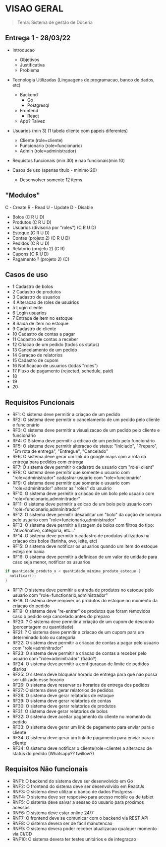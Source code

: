 # VISAO GERAL 

> Tema: Sistema de gestão de Doceria

## Entrega 1 - 28/03/22
- Introducao 
  - Objetivos
  - Justificativa
  - Problema

- Tecnologia Utilizadas (Linguagens de programacao, banco de dados, etc)
  - Backend
    - Go
    - Postgresql
  - Frontend
    - React
  - App? Talvez 

- Usuarios (min 3) (1 tabela cliente com papeis diferentes)
  - Cliente (role=cliente)
  - Funcionario (role=funcionario)
  - Admin (role=administrador)

- Requistos funcionais (min 30) e nao funcionais(min 10)
- Casos de uso (apenas titulo - minimo 20)
  - Desenvolver somente 12 items

## "Modulos"

C - Create
R - Read
U - Update
D - Disable

 - Bolos (C R U D)
 - Produtos (C R U D)
 - Usuarios (divisoria por "roles") (C R U D)
 - Estoque (C R U D)
 - Contas (projeto 2) (C R U D)
 - Pedidos (C R U D)
 - Relatório (projeto 2) (C R)
 - Cupons (C R U D)
 - Pagamento ? (projeto 2) (C) 

## Casos de uso

- 1 Cadastro de bolos
- 2 Cadastro de produtos
- 3 Cadastro de usuarios
- 4 Alteracao de roles de usuários
- 5 Login cliente
- 6 Login usuarios
- 7 Entrada de item no estoque
- 8 Saida de item no estoque
- 9 Cadastro de cliente
- 10 Cadastro de contas a pagar 
- 11 Cadastro de contas a receber
- 12 Criacao de um pedido (todos os status)
- 13 Cancelamento de um pedido
- 14 Geracao de relatorios
- 15 Cadastro de cupom
- 16 Notificacao de usuarios (todas "roles")
- 17 Fluxo de pagamento (rejected, schedule, paid)
- 18 
- 19 
- 20 

## Requisitos Funcionais 

- RF1: O sistema deve permitir a criaçao de um pedido 
- RF2: O sistema deve permitir o cancelamento de um pedido pelo cliente e funcionário
- RF3: O sistema deve permitir a visualizacao de um pedido pelo cliente e funcionário
- RF4: O Sistema deve permitir a edicao de um pedido pelo funcionário
- RF5: O sistema deve permitir alteracao de status: "Iniciado", "Preparo", "Em rota de entrega", "Entregue", "Cancelado"
- RF6: O sistema deve gerar um link do google maps com a rota da entrega para pedidos com entrega
- RF7: O sistema deve permitir o cadastro de usuario com "role=client" 
- RF8: O sistema deve permitir que somente o usuario com "role=administrador" cadastrar usuario com "role=funcionário"
- RF9: O sistema deve permitir que somente o usuario com "role=adminitrador" alterar as "roles" do usuário
- RF10: O sistema deve permitir a criacao de um bolo pelo usuario com "role=funcionario,admninitrador"
- RF11: O sistema deve permitir a edicao de um bolo pelo usuario com "role=funcionario,admninitrador"
- RF12: O sistema deve permitir desabilitar um "bolo" da opção de compra pelo usuario com "role=funcionario,administrador"
- RF13: O sistema deve permitir a listagem de bolos com filtros do tipo: "Ativo/inativo, categoria, etc..."
- RF14: O sistema deve permitir o cadastro de produtos utilizados na criacao dos bolos (farinha, ovo, leite, etc) 
- RF15: O sistema deve notificar os usuarios quando um item do estoque esteja em baixa 
- RF16: O sistema deve permitir a definicao de um valor de unidade para caso seja menor, notificar os usuarios 
```go
if quantidade_produto_x < quantidade_minima_produto_estoque {
  notificar();
}
```
- RF17: O sistema deve permitir a entrada de produtos no estoque pelo usuario com "role=functionario,administrador"
- RF18: O sistema deve remover os produtos do estoque no momento da criacao do pedido
- RF19: O sistema deve "re-entrar" os produtos que foram removidos caso o pedido seja cancelado antes do preparo
- RF20: ? O sistema deve permitir a criação de um cupom de desconto (porcentagem ou quantidade)
- RF21: ? O sistema deve permitir a criacao de um cupom para um determinado bolo ou categoria
- RF22: O sistema deve permitir a criacao de contas a pagar pelo usuario com "role=adminitrador"
- RF23: O sistema deve permitir a criacao de contas a receber pelo usuario com "role=adminitrador" (fiado?) 
- RF24: O sistema deve permitir a configuracao de limite de pedidos diarios 
- RF25: O sistema deve bloquear horario de entrega para que nao possa ser utilizado esse horario
- RF26: O sistema deve reservar os horarios de entrega dos pedidos 
- RF27: O sistema deve gerar relatorios de pedidos 
- RF28: O sistema deve gerar relatorios de estoque
- RF29: O sistema deve gerar relatorios de contas
- RF30: O sistema deve gerar relatorios de produtos
- RF31: O sistema deve gerar relatorios de bolos 
- RF32: O sistema deve aceitar pagamento do cliente no momento do pedido
- RF33: O sistema deve gerar um link de pagamento para enviar para o cliente 
- RF34: O sistema deve gerar um link de pagamento para enviar para o cliente 
- RF34: O sistema deve notificar o cliente(role=cliente) a alteracao de status do pedido (Whatsapp?? twillow?)

## Requisitos Não funcionais

- RNF1: O backend do sistema deve ser desenvolvido em Go
- RNF2: O frontend do sistema deve ser desenvolvido em ReactJs 
- RNF3: O sistema deve utilizar o banco de dados Postgress
- RNF4: O sistema deve ser resposivo para acesso mobile ou de tablet
- RNF5: O sistema deve salvar a sessao do usuario para proximos acessos
- RNF6: O sistema deve estar online 24/7
- RNF7: O frontend deve se comunicar com o backend via REST API
- RNF8: O sistema devera ser de facil manutencao 
- RNF9: O sistema devera poder receber atualizacao qualquer momento via CI/CD
- RNF10: O sistema devera ter testes unitários e de integraçao


